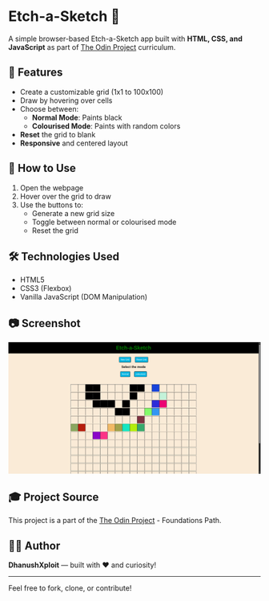 # Etch-a-Sketch 🎨

A simple browser-based Etch-a-Sketch app built with **HTML, CSS, and JavaScript** as part of [The Odin Project](https://www.theodinproject.com/) curriculum.

## 📌 Features

- Create a customizable grid (1x1 to 100x100)
- Draw by hovering over cells
- Choose between:
  - **Normal Mode**: Paints black
  - **Colourised Mode**: Paints with random colors
- **Reset** the grid to blank
- **Responsive** and centered layout

## 🚀 How to Use

1. Open the webpage
2. Hover over the grid to draw
3. Use the buttons to:
   - Generate a new grid size
   - Toggle between normal or colourised mode
   - Reset the grid

## 🛠️ Technologies Used

- HTML5
- CSS3 (Flexbox)
- Vanilla JavaScript (DOM Manipulation)

## 📷 Screenshot

![Etch-a-Sketch Preview](assets/Etch-a-Sketch.png)
 <!-- Replace with your actual screenshot file if available -->

## 🎓 Project Source

This project is a part of the [The Odin Project](https://www.theodinproject.com/paths/foundations/courses/foundations/lessons/etch-a-sketch-project) - Foundations Path.

## 🧑‍💻 Author

**DhanushXploit** — built with ❤️ and curiosity!

---

Feel free to fork, clone, or contribute!
